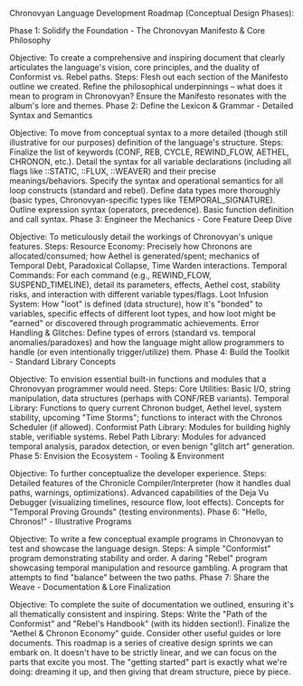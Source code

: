 Chronovyan Language Development Roadmap (Conceptual Design Phases):

Phase 1: Solidify the Foundation - The Chronovyan Manifesto & Core Philosophy

Objective: To create a comprehensive and inspiring document that clearly articulates the language's vision, core principles, and the duality of Conformist vs. Rebel paths.
Steps:
Flesh out each section of the Manifesto outline we created.
Refine the philosophical underpinnings – what does it mean to program in Chronovyan?
Ensure the Manifesto resonates with the album's lore and themes.
Phase 2: Define the Lexicon & Grammar - Detailed Syntax and Semantics

Objective: To move from conceptual syntax to a more detailed (though still illustrative for our purposes) definition of the language's structure.
Steps:
Finalize the list of keywords (CONF, REB, CYCLE, REWIND_FLOW, AETHEL, CHRONON, etc.).
Detail the syntax for all variable declarations (including all flags like ::STATIC, ::FLUX, ::WEAVER) and their precise meanings/behaviors.
Specify the syntax and operational semantics for all loop constructs (standard and rebel).
Define data types more thoroughly (basic types, Chronovyan-specific types like TEMPORAL_SIGNATURE).
Outline expression syntax (operators, precedence).
Basic function definition and call syntax.
Phase 3: Engineer the Mechanics - Core Feature Deep Dive

Objective: To meticulously detail the workings of Chronovyan's unique features.
Steps:
Resource Economy: Precisely how Chronons are allocated/consumed; how Aethel is generated/spent; mechanics of Temporal Debt, Paradoxical Collapse, Time Warden interactions.
Temporal Commands: For each command (e.g., REWIND_FLOW, SUSPEND_TIMELINE), detail its parameters, effects, Aethel cost, stability risks, and interaction with different variable types/flags.
Loot Infusion System: How "loot" is defined (data structure), how it's "bonded" to variables, specific effects of different loot types, and how loot might be "earned" or discovered through programmatic achievements.
Error Handling & Glitches: Define types of errors (standard vs. temporal anomalies/paradoxes) and how the language might allow programmers to handle (or even intentionally trigger/utilize) them.
Phase 4: Build the Toolkit - Standard Library Concepts

Objective: To envision essential built-in functions and modules that a Chronovyan programmer would need.
Steps:
Core Utilities: Basic I/O, string manipulation, data structures (perhaps with CONF/REB variants).
Temporal Library: Functions to query current Chronon budget, Aethel level, system stability, upcoming "Time Storms"; functions to interact with the Chronos Scheduler (if allowed).
Conformist Path Library: Modules for building highly stable, verifiable systems.
Rebel Path Library: Modules for advanced temporal analysis, paradox detection, or even benign "glitch art" generation.
Phase 5: Envision the Ecosystem - Tooling & Environment

Objective: To further conceptualize the developer experience.
Steps:
Detailed features of the Chronicle Compiler/Interpreter (how it handles dual paths, warnings, optimizations).
Advanced capabilities of the Deja Vu Debugger (visualizing timelines, resource flow, loot effects).
Concepts for "Temporal Proving Grounds" (testing environments).
Phase 6: "Hello, Chronos!" - Illustrative Programs

Objective: To write a few conceptual example programs in Chronovyan to test and showcase the language design.
Steps:
A simple "Conformist" program demonstrating stability and order.
A daring "Rebel" program showcasing temporal manipulation and resource gambling.
A program that attempts to find "balance" between the two paths.
Phase 7: Share the Weave - Documentation & Lore Finalization

Objective: To complete the suite of documentation we outlined, ensuring it's all thematically consistent and inspiring.
Steps:
Write the "Path of the Conformist" and "Rebel's Handbook" (with its hidden section!).
Finalize the "Aethel & Chronon Economy" guide.
Consider other useful guides or lore documents.
This roadmap is a series of creative design sprints we can embark on. It doesn't have to be strictly linear, and we can focus on the parts that excite you most. The "getting started" part is exactly what we're doing: dreaming it up, and then giving that dream structure, piece by piece.